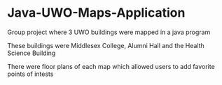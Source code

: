 # Java-UWO-Maps-Application
Group project where 3 UWO buildings were mapped in a java program

These buildings were Middlesex College, Alumni Hall and the Health Science Building

There were floor plans of each map which allowed users to add favorite points of intests
